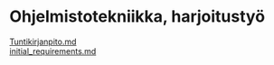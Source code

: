 # Ohjelmistotekniikka, harjoitustyö

[Tuntikirjanpito.md](https://github.com/JuusoVe/ot-harjoitustyo/blob/master/documentation/tuntikirjanpito.md) <br>
[initial_requirements.md](https://github.com/JuusoVe/ot-harjoitustyo/blob/master/documentation/initial_requirements.md)

